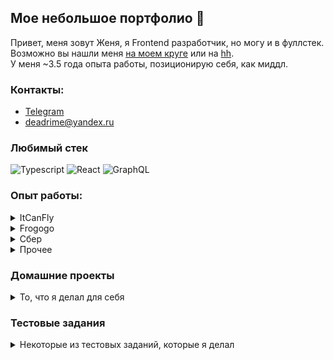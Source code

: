 ## Мое небольшое портфолио 👋
Привет, меня зовут Женя, я Frontend разработчик, но могу и в фуллстек.
<br>
Возможно вы нашли меня [на моем круге](https://moikrug.ru/deadrime) или на [hh](https://spb.hh.ru/resume/65d68bacff041d767a0039ed1f336677706571).
<br>
У меня ~3.5 года опыта работы, позиционирую себя, как миддл.

### Контакты:

- [Telegram](https://t.me/deadrime)
- [deadrime@yandex.ru](mailto:deadrime@yandex.ru)

### Любимый стек

<img alt="Typescript" src="https://upload.wikimedia.org/wikipedia/commons/4/4c/Typescript_logo_2020.svg" width="20px" /> <img alt="React" src="https://cdn.worldvectorlogo.com/logos/react-1.svg" width="20px" /> <img alt="GraphQL" src="https://upload.wikimedia.org/wikipedia/commons/thumb/1/17/GraphQL_Logo.svg/2048px-GraphQL_Logo.svg.png" width="20px" />

### Опыт работы:

<details>
  <summary>ItCanFly</summary>
    <ul>
      <br>
      <li>
         Пилил всякие графики на <b>chart.js</b>. Различная статистика, курс валют и т.п.
        <br>
        <img alt="Typescript" src="https://upload.wikimedia.org/wikipedia/commons/4/4c/Typescript_logo_2020.svg" width="20px" />
        <img alt="React" src="https://cdn.worldvectorlogo.com/logos/react-1.svg" width="20px" /> 
      </li>
      <li>
        Разрабатывал сайт для антикафе https://ziferblat.net/
         <br>
         <img alt="React" src="https://cdn.worldvectorlogo.com/logos/react-1.svg" width="20px" /> 
         <img alt="GraphQL" src="https://upload.wikimedia.org/wikipedia/commons/thumb/1/17/GraphQL_Logo.svg/2048px-GraphQL_Logo.svg.png" width="20px" /> 
         <img alt="Emotion Js" src="https://raw.githubusercontent.com/emotion-js/emotion/main/emotion.png" width="20px" /> 
      </li>
      <li>
        Написал телеграмм бота для персонала. В боте можно выбрать рабочие смены, провести инвентаризацию.
         <br>
         <img alt="Typescript" src="https://upload.wikimedia.org/wikipedia/commons/4/4c/Typescript_logo_2020.svg" width="20px" />
         <img alt="GraphQL" src="https://upload.wikimedia.org/wikipedia/commons/thumb/1/17/GraphQL_Logo.svg/2048px-GraphQL_Logo.svg.png" width="20px" />
         <img alt="Node JS" src="https://user-images.githubusercontent.com/54556157/90980927-da4b1500-e566-11ea-98f2-6d56fff480e0.png" width="19px" /> 
      </li>
  </ul>
  
</details>

<details>
  <summary>Frogogo</summary>
  <br>
  Frogogo - маркетплейс с прикольной системой лояльности. Это был мой первый опыт полностью удаленной работы, недельные спринты, утренний стендап, карточки в трелло. Стек - react, tailwind, ruby on rails. Когда я только пришел - на фронте жили своей жизнью jQuery + stimulus.
  <br>
  <br>
  Решенные задачи:
  <br>
  <ul>
    <li>
      Полностью обновил дизайн
    </li>
    <li>
      Написал юзабельную библиотеку для UI компонентов 
    </li>
    <li>
      Переписал все сложные интерфейсные моменты на React. Например - корзину, поиск, попапы и уведомления. 
    </li>
    <li>
      Настроил всю инфраструктуру фронта, вначале все было завязано на вебпаке, потом перешли на esbuild.
    </li>
  </ul>
   Стек:
   <br><br>
   <img alt="Ruby" src="https://upload.wikimedia.org/wikipedia/commons/thumb/7/73/Ruby_logo.svg/1024px-Ruby_logo.svg.png" width="20px" /> 
   <img alt="EsBuild" src="https://seeklogo.com/images/E/esbuild-logo-21E74350B7-seeklogo.com.png" width="20px" /> 
   <img alt="Webpack" src="https://webpack.js.org/icon-pwa-512x512.d3dae4189855b3a72ff9.png" width="20px" />
   <img alt="React" src="https://cdn.worldvectorlogo.com/logos/react-1.svg" width="20px" /> 
   <img alt="Storybook" src="https://iconape.com/wp-content/files/qa/371510/svg/371510.svg" width="18px" /> 
</details>


<details>
  <summary>Сбер</summary>
  <br>
   Предложили попробовать устроиться туда, я согласился, не особо в себя верив, тем не менее прошел все 4 собеседования. Попал я в подразделение SberDevices, там мы разрабатывали пользовательский интерфейс приложений, которые запускаются на sberportal и sberbox.
  Утонул в NDA, так что без излишних подробностей.
  <br>
  Работал над:
  <br>
  <ul>
    <li>
      Супер Шеф - приложка с готовыми рецептами
    </li>
    <li>
      S7 airlines - приложка для заказа билетов
    </li>
    <li>
      izi.TRAVEL - приложка для проснушивания аудиогидов
    </li>
    <li>
      Готовая еда - приложка для заказа со всяких деливери
    </li>
  </ul>
   Основной стек:
   <br><br>
  <img alt="Typescript" src="https://upload.wikimedia.org/wikipedia/commons/4/4c/Typescript_logo_2020.svg" width="20px" />
  <img alt="React" src="https://cdn.worldvectorlogo.com/logos/react-1.svg" width="20px" /> 
</details>


<details>
  <summary>Прочее</summary>
  <br>
  Год работал в офисе, требовалось разрабатывать и поддерживать админку с различной статистикой, а так же интерфейс для операторов колл центра и корпоративный чат. Стек - vue.js, expess(позже переписал на koa), element ui. Ничего примечательного, типичное формошлепство, могу выделить пару своих заслуг - адаптацию под мобильную версию и переезд с express на koa, в процессе которого мы все отрефакторили. Еще из интересного - внедрил JWT аутентификацию, проповедовал БЭМ.
  <br>
  <br>
  <img alt="Node JS" src="https://user-images.githubusercontent.com/54556157/90980927-da4b1500-e566-11ea-98f2-6d56fff480e0.png" width="19px" /> 
  <img alt="Vue" src="https://upload.wikimedia.org/wikipedia/commons/thumb/9/95/Vue.js_Logo_2.svg/2367px-Vue.js_Logo_2.svg.png" width="22px" />
  <img alt="Element UI" src="https://iconape.com/wp-content/png_logo_vector/element-ui.png" width="20px" />
  <img alt="Webpack" src="https://webpack.js.org/icon-pwa-512x512.d3dae4189855b3a72ff9.png" width="20px" />
</details>

### Домашние проекты

<details>
  <summary>То, что я делал для себя</summary>
  <ul>
    <br>
    <li>
      <a href="https://welistenmusic.herokuapp.com">welistenmusic.herokuapp.com</a>
      - музыкальный сервиc, сделанный на основе различных api других музыкальных сервисов + youtube. Стек - nuxt, mongo, koa, graphql, redis.
    </li>
    <li>
       <a href="https://shri-todo.herokuapp.com">Яндекс Календарь</a>
       - проект, которой я делал, когда учился в Школе Разработки Интерфейсов (Спб, 2018). Стек - React, Redux, Immutable.js, Stylus, CSS-modules.
    </li>
    <li>
      <a href="https://tny.now.sh">tny</a>
       - простенький сокращатель ссылок, умеет делать рабочие ссылки для телеги. Стек - vue, mongoose.
    </li>
  </ul>
</details>

### Тестовые задания

<details>
  <summary>Некоторые из тестовых заданий, которые я делал</summary>
  <ul>
    <br>
    <li>
      <a href="https://yandex-shri-dist-seioxdjyae.now.sh">yandex-shri-task-2</a>
      - задание на верстку для Школы Разработки Интерфейсов(Яндекс, 2018), куда я успешно прошел.
    </li>
    <li>
      <a href="https://deadrime.github.io/yandex-form">yandex-form</a>
       - тестовое задание для школы node.js(yandex)
    </li>
    <li>
      <a href="https://github.com/deadrime/star-wars">star-wars</a>
       - тестовое задание на vue.js, требовалось сделать простенький сайт, который позволяет просматривать информацию, которую отдает API-шка. 
    </li>
    <li>
      <a href="https://github.com/deadrime/test-for-kickcity">test-for-kickcity</a>
      - нужно было сверстать одну страничку на react + css in js
    </li>
  </ul>
</details>

